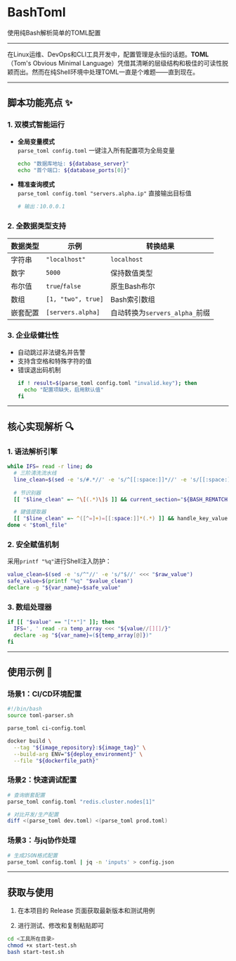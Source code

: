 # BashToml

使用纯Bash解析简单的TOML配置

---

在Linux运维、DevOps和CLI工具开发中，配置管理是永恒的话题。**TOML**（Tom's Obvious Minimal Language）凭借其清晰的层级结构和极佳的可读性脱颖而出。然而在纯Shell环境中处理TOML一直是个难题——直到现在。

---

## 脚本功能亮点 ✨
### 1. 双模式智能运行
- **全局变量模式**  
  `parse_toml config.toml` 一键注入所有配置项为全局变量
  ```bash
  echo "数据库地址: ${database_server}"
  echo "首个端口: ${database_ports[0]}"
  ```

- **精准查询模式**  
  `parse_toml config.toml "servers.alpha.ip"` 直接输出目标值
  ```bash
  # 输出：10.0.0.1
  ```

### 2. 全数据类型支持
| 数据类型       | 示例                 | 转换结果                     |
|----------------|----------------------|------------------------------|
| 字符串         | `"localhost"`        | `localhost`                  |
| 数字           | `5000`               | 保持数值类型                 |
| 布尔值         | `true`/`false`       | 原生Bash布尔                 |
| 数组           | `[1, "two", true]`   | Bash索引数组                 |
| 嵌套配置       | `[servers.alpha]`    | 自动转换为`servers_alpha_`前缀 |

### 3. 企业级健壮性
- 自动跳过非法键名并告警
- 支持含空格和特殊字符的值
- 错误退出码机制
  ```bash
  if ! result=$(parse_toml config.toml "invalid.key"); then
    echo "配置项缺失，启用默认值"
  fi
  ```

---

## 核心实现解析 🔍
### 1. 语法解析引擎
```bash
while IFS= read -r line; do
  # 三阶清洗流水线
  line_clean=$(sed -e 's/#.*//' -e 's/^[[:space:]]*//' -e 's/[[:space:]]*$//' <<< "$line")
  
  # 节识别器
  [[ "$line_clean" =~ ^\[(.*)\]$ ]] && current_section="${BASH_REMATCH[1]//./_}_"

  # 键值提取器
  [[ "$line_clean" =~ ^([^=]+)=[[:space:]]*(.*) ]] && handle_key_value "${BASH_REMATCH[1]}" "${BASH_REMATCH[2]}"
done < "$toml_file"
```

### 2. 安全赋值机制
采用`printf "%q"`进行Shell注入防护：
```bash
value_clean=$(sed -e 's/^"//' -e 's/"$//' <<< "$raw_value")
safe_value=$(printf "%q" "$value_clean")
declare -g "${var_name}=$safe_value"
```

### 3. 数组处理器
```bash
if [[ "$value" == "["*"]" ]]; then
  IFS=', ' read -ra temp_array <<< "${value//[][]/}"
  declare -ag "${var_name}=(${temp_array[@]})"
fi
```

---

## 使用示例 🚀
### 场景1：CI/CD环境配置
```bash
#!/bin/bash
source toml-parser.sh

parse_toml ci-config.toml

docker build \
  --tag "${image_repository}:${image_tag}" \
  --build-arg ENV="${deploy_environment}" \
  --file "${dockerfile_path}"
```

### 场景2：快速调试配置
```bash
# 查询嵌套配置
parse_toml config.toml "redis.cluster.nodes[1]"

# 对比开发/生产配置
diff <(parse_toml dev.toml) <(parse_toml prod.toml)
```

### 场景3：与jq协作处理
```bash
# 生成JSON格式配置
parse_toml config.toml | jq -n 'inputs' > config.json
```

---

## 获取与使用

1. 在本项目的 Release 页面获取最新版本和测试用例

2. 进行测试、修改和复制粘贴即可

```bash
cd <工具所在目录>
chmod +x start-test.sh
bash start-test.sh
```
